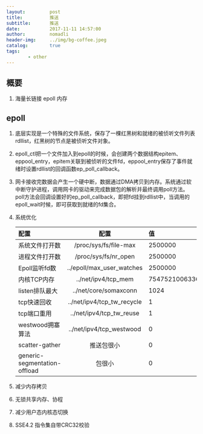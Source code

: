 ```yaml
---
layout:         post
title:          推送
subtitle:       推送
date:           2017-11-11 14:57:00
author:         nomadli
header-img:     ../img/bg-coffee.jpeg
catalog:        true
tags:
        - other
---
```


## 概要
1.  海量长链接 epoll 内存

## epoll
01. 底层实现是一个特殊的文件系统，保存了一棵红黑树和就绪的被侦听文件列表rdllist，红黑树的节点是被侦听文件对象。
02. epoll_ctl把一个文件加入到epoll的时候，会创建两个数据结构epitem、eppool_entry，epitem关联到被侦听的文件fd，eppool_entry保存了事件就绪时设置rdllist的回调函数ep_poll_callback。
03. 网卡接收完数据会产生一个硬中断，数据通过DMA拷贝到内存。系统通过软中断守护进程，调用网卡的驱动来完成数据包的解析并最终调用poll方法。poll方法会回调设置好的ep_poll_callback，即把fd挂到rdllist中，当调用的epoll_wait时候，即可获取到就绪的fd集合。
04. 系统优化 
    
    |     配置    |          配置       |  值   |
    |:-----------|:-------------------:|:------|  
    |系统文件打开数 |/proc/sys/fs/file-max |2500000|
    |进程文件打开数 |/proc/sys/fs/nr_open  |2500000|
    |Epoll监听fd数 |../epoll/max_user_watches|2500000|
    |内核TCP内存   |../net/ipv4/tcp_mem|75475210063361509504|
    |listen排队最大|../net/core/somaxconn|1024|
    |tcp快速回收|../net/ipv4/tcp_tw_recycle|1|
    |tcp端口重用|../net/ipv4/tcp_tw_reuse|1|
    |westwood拥塞算法|../net/ipv4/tcp_westwood|0|
    |scatter-gather|推送包很小|0|
    |generic-segmentation-offload|包很小|0|

05. 减少内存拷贝
06. 无锁共享内存、协程
07. 减少用户态内核态切换
08. SSE4.2 指令集自带CRC32校验
